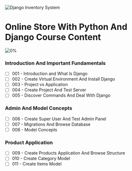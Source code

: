 ![Django Inventory System](https://elzero.org/django-inventory.png)

# Online Store With Python And Django Course Content

![0%](https://progress-bar.dev/0/?title=Done)

### Introduction And Important Fundamentals

- [ ] 001 - Introduction and What Is Django
- [ ] 002 - Create Virtual Environment And Install Django
- [ ] 003 - Project vs Application
- [ ] 004 - Create Project And Test Server
- [ ] 005 - Discover Commands And Deal With Django

### Admin And Model Concepts

- [ ] 006 - Create Super User And Test Admin Panel
- [ ] 007 - Migrations And Browse Database
- [ ] 008 - Model Concepts

### Product Application 

- [ ] 009 - Create Products Application And Browse Structure
- [ ] 010 - Create Category Model
- [ ] 011 - Create Items Model
